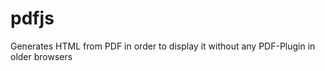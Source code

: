 pdfjs
=====

Generates HTML from PDF in order to display it without any PDF-Plugin in older browsers
